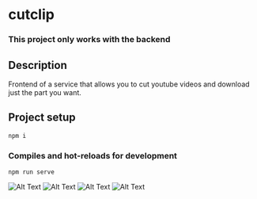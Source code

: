 # cutclip

### This project only works with the backend

## Description
Frontend of a service that allows you to cut youtube videos and download just the part you want.

## Project setup
```
npm i
```

### Compiles and hot-reloads for development
```
npm run serve
```

![Alt Text](https://media.giphy.com/media/1Ex4jgzmK7hTadnhJC/giphy.gif)
![Alt Text](https://media.giphy.com/media/sT7P14DSHCQc8ATACi/giphy.gif)
![Alt Text](https://media.giphy.com/media/me1dmlZWc1W3WBbC5p/giphy.gif)
![Alt Text](https://media.giphy.com/media/ozHXOGBF50QS31kqUP/giphy.gif)
